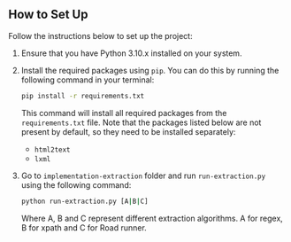 ## How to Set Up

Follow the instructions below to set up the project:

1. Ensure that you have Python 3.10.x installed on your system.
2. Install the required packages using `pip`. You can do this by running the following command in your terminal:

    ```sh
    pip install -r requirements.txt
    ```

   This command will install all required packages from the `requirements.txt` file. Note that the packages listed below are not present by default, so they need to be installed separately:

   - `html2text`
   - `lxml`


3. Go to `implementation-extraction` folder and run `run-extraction.py` using the following command:

    ```sh
    python run-extraction.py [A|B|C]
    ```

   Where A, B and C represent different extraction algorithms. A for regex, B for xpath and C for Road runner.